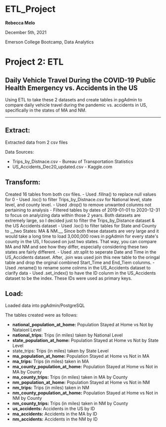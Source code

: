 # ETL_Project
__Rebecca Melo__

December 5th, 2021

Emerson College Bootcamp, Data Analytics

<h1> Project 2: ETL </h1>
<h2> Daily Vehicle Travel During the COVID-19 Public Health Emergency vs. Accidents in the US </h2>

Using ETL to take these 2 datasets and create tables in pgAdmin to compare daily vehicle travel during the pandemic vs. accidents in US, specifically in the states of  MA and NM. 

_____________________________________________________________________________________________

<h2>Extract:</h2> 
Extracted data from 2 csv files

Data Sources:
- Trips_by_Distnace.csv - Bureau of Transportation Statistics
- US_Accidents_Dec20_updated.csv - Kaggle.com


<h2>Transform:</h2>
Created 16 tables from both csv files. 
- Used .fillna() to replace null values for 0
- Used .loc() to filter Trips_by_Distnace.csv for National level, state  level, and county  level.
- Used .drop() to remove unwanted colunms not pertaining to analysis
- Filtered tables by dates of 2019-01-01 to 2020-12-31 to focus on analyizing data within those 2 years. Both datasets are extremely large, so I decided just to filter the Trips_by_Distance dataset & the US Accidents dataset 
-  Used .loc() to filter tables for State and County to __two States: MA & NM.__ Since both these datasets are very large and it would take a long time to load 3,000,000 rows in pgAdmin for every state's county in the US, I focused on  just two states. That way, you can compare  MA and NM and see how they differ, especially considering these two states are fairly different.
- Used .str.split to seperate Date and Time in the US_Accidents dataset. After, .join was used join this new table to the oringal table and drop the orginal combined Start_Time and End_Tiem colunms.
- Used .rename() to rename some colnms in the US_Accidents dataset to clarify data
- Used .set_index() to have the ID colunm in the US_Accidents dataset to be the index. These IDs were used as primary keys.


<h2>Load:</h2>
Loaded data into pgAdmin/PostgreSQL

The tables created  were as follows:
- __national_population_at_home:__ Population Stayed at Home vs Not by Nataionl Level
- __national_trips:__ Trips (in miles) taken by National Level
- __state_population_at_home:__ Population Stayed at Home vs Not by State Level
- state_trips: Trips (in miles) taken by State Level
- __ma_population_at_home:__ Population Stayed at Home vs Not in MA
- __ma_trips:__ Trips (in miles) taken in MA
- __ma_county_population_at_home:__ Population Stayed at Home vs Not in MA by County
- __ma_county_trips:__ Trips (in miles) taken in  MA by County
- __nm_population_at_home:__ Population Stayed at Home vs Not in NM
- __nm_trips:__ Trips (in miles) taken in NM
- __nm_county_population_at_home:__ Population Stayed at Home vs Not in NM by County
- __nm_county_trips:__ Trips (in miles) taken in NM by County
- __us_accidents:__ Accidents in the US by ID
- __ma_accidents:__ Accidents in the MA by ID
- __nm_accidents:__ Accidents in the NM by ID


